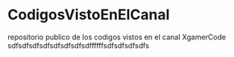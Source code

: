 # CodigosVistoEnElCanal
repositorio publico de los codigos vistos en el canal XgamerCode
sdfsdfsdfsdfsdfsdfsdfsdffffffsdfsdfsdfsdfs
